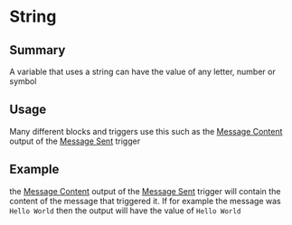 # String

## Summary
A variable that uses a string can have the value of any letter, number or symbol

## Usage
Many different blocks and triggers use this such as the [Message Content](/inventor-reference/triggers/messages/message-sent/#message-content) output of the [Message Sent](/inventor-reference/triggers/messages/message-sent/) trigger

## Example

the [Message Content](/inventor-reference/triggers/messages/message-sent/#message-content) output of the [Message Sent](/inventor-reference/triggers/messages/message-sent/) trigger will contain the content of the message that triggered it. If for example the message was `Hello World` then the output will have the value of `Hello World`